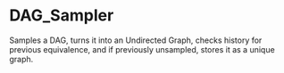 # DAG_Sampler
Samples a DAG, turns it into an Undirected Graph, checks history for previous equivalence, and if previously unsampled, stores it as a unique graph.


